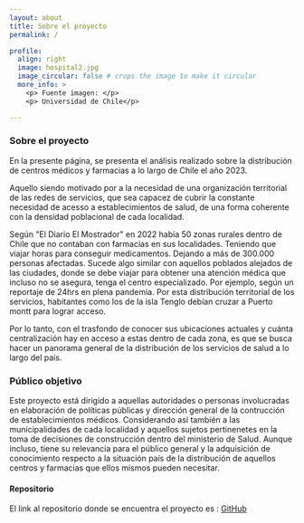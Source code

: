 ```yaml
---
layout: about
title: Sobre el proyecto
permalink: /

profile:
  align: right
  image: hospital2.jpg
  image_circular: false # crops the image to make it circular
  more_info: >
    <p> Fuente imagen: </p>
    <p> Universidad de Chile</p>

---
```


### Sobre el proyecto 

En la presente página, se presenta el análisis realizado sobre la distribución de centros médicos y farmacias a lo largo de Chile el año 2023. 


Aquello siendo motivado por a la necesidad de una organización territorial de las redes de servicios, que sea capacez de cubrir la constante necesidad de acesso a establecimientos de salud, de una forma coherente con la densidad poblacional de cada localidad. 

Según "El Diario El Mostrador" en 2022 había 50 zonas rurales dentro de Chile que no contaban con farmacias en sus localidades. Teniendo que viajar horas para conseguir medicamentos. Dejando a más de 300.000 personas afectadas.
Sucede algo similar con aquellos poblados alejados de las ciudades, donde se debe viajar para obtener una atención médica que incluso no se asegura, tenga el centro especializado. Por ejemplo, según un reportaje de 24hrs en plena pandemia. Por esta distribución territorial de los servicios, habitantes como los de la isla Tenglo debían cruzar a Puerto montt para lograr acceso.

Por lo tanto, con el trasfondo de conocer sus ubicaciones actuales y cuánta centralización hay en acceso a estas dentro de cada zona, es que se busca hacer un panorama general de la distribución de los servicios de salud a lo largo del país.


### Público objetivo

Este proyecto está dirigido a aquellas autoridades o personas involucradas en elaboración de políticas públicas y dirección general de la contrucción de establecimientos médicos. Considerando así también a las municipalidades de cada localidad y aquellos sujetos pertinenetes en la toma de decisiones de construcción dentro del ministerio de Salud. Aunque incluso, tiene su relevancia para el público general y la adquisición de conocimiento respecto a la situación país de la distribución de aquellos centros y farmacias que ellos mismos pueden necesitar. 

#### Repositorio
El link al repositorio donde se encuentra el proyecto es : [GitHub](https://github.com/Utmite/imt2022-project)
